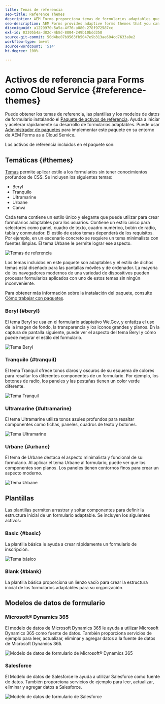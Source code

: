 ```yaml
---
title: Temas de referencia
seo-title: Reference Themes
description: AEM Forms proporciona temas de formularios adaptables que puede obtener de Distribución de software y utilizar para aplicar estilo a un formulario.
seo-description: AEM Forms provides adaptive forms themes that you can get from Software Distribution and use to style a form.
discoiquuid: a1229970-5a5a-4f76-a880-278f972587cc
exl-id: 03305b4a-d82d-4b8d-8804-249b10bdd358
source-git-commit: 50d4be07b9563fb5047e9b313ae604cd7633a0e2
workflow-type: tm+mt
source-wordcount: '514'
ht-degree: 100%

---
```


# Activos de referencia para Forms como Cloud Service {#reference-themes}

Puede obtener los temas de referencia, las plantillas y los modelos de datos de formulario instalando el [Paquete de activos de referencia](https://experience.adobe.com/#/downloads/content/software-distribution/en/aemcloud.html?package=/content/software-distribution/en/details.html/content/dam/aemcloud/public/aem-forms-reference-content.ui.content-2.0.0.zip). Ayuda a iniciar y acelerar rápidamente su desarrollo de formularios adaptables. Puede usar [Administrador de paquetes](https://experienceleague.adobe.com/docs/experience-manager-cloud-service/content/implementing/developer-tools/package-manager.html?lang=es) para implementar este paquete en su entorno de AEM Forms as a Cloud Service.

Los activos de referencia incluidos en el paquete son:

## Temáticas {#themes}

[Temas](/help/forms/themes.md) permite aplicar estilo a los formularios sin tener conocimientos profundos de CSS. Se incluyen los siguientes temas:

* Beryl
* Tranquilo
* Ultramarine
* Urbane
* Canva

Cada tema contiene un estilo único y elegante que puede utilizar para crear formularios adaptables para los usuarios. Contiene un estilo único para selectores como panel, cuadro de texto, cuadro numérico, botón de radio, tabla y conmutador. El estilo de estos temas dependerá de los requisitos. Por ejemplo, en un escenario concreto se requiere un tema minimalista con fuentes limpias. El tema Urbane le permite lograr ese aspecto.

![Temas de referencia](/help/forms/assets/ref-themes.png)

Los temas incluidos en este paquete son adaptables y el estilo de dichos temas está diseñado para las pantallas móviles y de ordenador. La mayoría de los navegadores modernos de una variedad de dispositivos pueden procesar formularios aplicados con uno de estos temas sin ningún inconveniente.

Para obtener más información sobre la instalación del paquete, consulte [Cómo trabajar con paquetes](/help/implementing/developing/tools/package-manager.md).

### Beryl {#beryl}

El tema Beryl se usa en el formulario adaptativo We.Gov, y enfatiza el uso de la imagen de fondo, la transparencia y los iconos grandes y planos. En la captura de pantalla siguiente, puede ver el aspecto del tema Beryl y cómo puede mejorar el estilo del formulario.

![Tema Beryl](/help/forms/assets/beryl.png)

<!--[Click to enlarge

](assets/beryl-1.png)-->

<!-- ## Exec {#exec}

Exec theme avoids solid background fills to emphasize form components. Selecting and clicking components changes font colors. In comparison to the default Canvas theme, font color of the text in the selected tab changes to dark blue. Notice how the navigation and submit buttons are different from the Beryl theme.

![Exec theme](/help/forms/assets/exec.png) -->

<!--[Click to enlarge

](assets/exec-1.png)-->

<!-- ## Exec Light {#exec-light}

Exec Light theme uses white space to create a seamless experience. The Next and Submit buttons get a solid fill and 3D shadow. Selected tabs on the left get an arrow instead of double-check marks.

![Exec light theme](/help/forms/assets/exec-light.png) -->

<!--[Click to enlarge

](assets/exec-light-1.png)-->

<!-- ## Liberty {#liberty}

Liberty theme uses a minimalist approach to highlight the important. For example, the font color of the visited tab changes to green. You can only see the bottom-outline of the text box which emulates the look of a paper-based form with lines. The active text box has a black bottom-outline while others get light gray bottom-outline.

![Liberty theme](/help/forms/assets/liberty.png) -->
<!--[Click to enlarge](assets/liberty-1.png)-->

### Tranquilo {#tranquil}

El tema Tranquil ofrece tonos claros y oscuros de su esquema de colores para resaltar los diferentes componentes de un formulario. Por ejemplo, los botones de radio, los paneles y las pestañas tienen un color verde diferente.

![Tema Tranquil](/help/forms/assets/tranquil.png)

<!--[Click to enlarge](assets/tranquil-1.png)-->

### Ultramarine {#ultramarine}

El tema Ultramarine utiliza tonos azules profundos para resaltar componentes como fichas, paneles, cuadros de texto y botones.

![Tema Ultramarine](/help/forms/assets/ultramarine.png)
<!--[Click to enlarge](assets/ultramarine-1.png)-->

### Urbane {#urbane}

El tema de Urbane destaca el aspecto minimalista y funcional de su formulario. Al aplicar el tema Urbane al formulario, puede ver que los componentes son planos. Los paneles tienen contornos finos para crear un aspecto moderno.

![Tema Urbane](/help/forms/assets/urbane.png)
<!--[Click to enlarge](assets/urbane-1.png)-->

<!-- ## U.S. Web Design Standards {#u-s-web-design-standards}

U.S. Web Design Standards theme, as the name suggests, uses typefaces and styles described in the Draft U.S. Web Design Standards site. The web standard is used by federal organizations to create consistent web experiences across federal government websites.

![U.S. Web Design Standards Theme](/help/forms/assets/us-web-standards.png) -->
<!--[Click to enlarge](assets/usgov.png)-->


## Plantillas

Las plantillas permiten arrastrar y soltar componentes para definir la estructura inicial de un formulario adaptable. Se incluyen los siguientes activos:

### Basic {#basic}

La plantilla básica le ayuda a crear rápidamente un formulario de inscripción.

![Tema básico](/help/forms/assets/exec.png)

### Blank {#blank}

La plantilla básica proporciona un lienzo vacío para crear la estructura inicial de los formularios adaptables para su organización.

## Modelos de datos de formulario

### Microsoft® Dynamics 365

El modelo de datos de Microsoft Dynamics 365 le ayuda a utilizar Microsoft Dynamics 365 como fuente de datos. También proporciona servicios de ejemplo para leer, actualizar, eliminar y agregar datos a la fuente de datos de Microsoft Dynamics 365.

![Modelo de datos de formulario de Microsoft® Dynamics 365](/help/forms/assets/microsoft-dynamic-fdm.png)

### Salesforce

El Modelo de datos de Salesforce le ayuda a utilizar Salesforce como fuente de datos. También proporciona servicios de ejemplo para leer, actualizar, eliminar y agregar datos a Salesforce.

![Modelo de datos de formulario de Salesforce](/help/forms/assets/salesforce-fdm.png)
